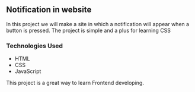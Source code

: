 ## Notification in website

In this project we will make a site in which a notification will appear when a button is pressed. The project is simple and a plus for learning CSS


### Technologies Used
- HTML
- CSS
- JavaScript


This project is a great way to learn Frontend developing.
